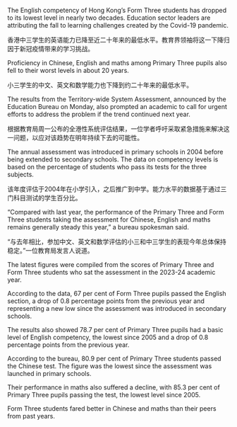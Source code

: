 The English competency of Hong Kong’s Form Three students has dropped to its lowest level in nearly two decades. Education sector leaders are attributing the fall to learning challenges created by the Covid-19 pandemic.

香港中三学生的英语能力已降至近二十年来的最低水平。教育界领袖将这一下降归因于新冠疫情带来的学习挑战。

Proficiency in Chinese, English and maths among Primary Three pupils also fell to their worst levels in about 20 years.

小三学生的中文、英文和数学能力也下降到约二十年来的最低水平。

The results from the Territory-wide System Assessment, announced by the Education Bureau on Monday, also prompted an academic to call for urgent efforts to address the problem if the trend continued next year.

根据教育局周一公布的全港性系统评估结果，一位学者呼吁采取紧急措施来解决这一问题，以应对该趋势在明年持续下去的可能性。

The annual assessment was introduced in primary schools in 2004 before being extended to secondary schools. The data on competency levels is based on the percentage of students who pass its tests for the three subjects.

该年度评估于2004年在小学引入，之后推广到中学。能力水平的数据基于通过三门科目测试的学生百分比。

“Compared with last year, the performance of the Primary Three and Form Three students taking the assessment for Chinese, English and maths remains generally steady this year,” a bureau spokesman said.

“与去年相比，参加中文、英文和数学评估的小三和中三学生的表现今年总体保持稳定。”一位教育局发言人说道。

The latest figures were compiled from the scores of Primary Three and Form Three students who sat the assessment in the 2023-24 academic year.

According to the data, 67 per cent of Form Three pupils passed the English section, a drop of 0.8 percentage points from the previous year and representing a new low since the assessment was introduced in secondary schools.

The results also showed 78.7 per cent of Primary Three pupils had a basic level of English competency, the lowest since 2005 and a drop of 0.8 percentage points from the previous year.

According to the bureau, 80.9 per cent of Primary Three students passed the Chinese test. The figure was the lowest since the assessment was launched in primary schools.

Their performance in maths also suffered a decline, with 85.3 per cent of Primary Three pupils passing the test, the lowest level since 2005.

Form Three students fared better in Chinese and maths than their peers from past years.